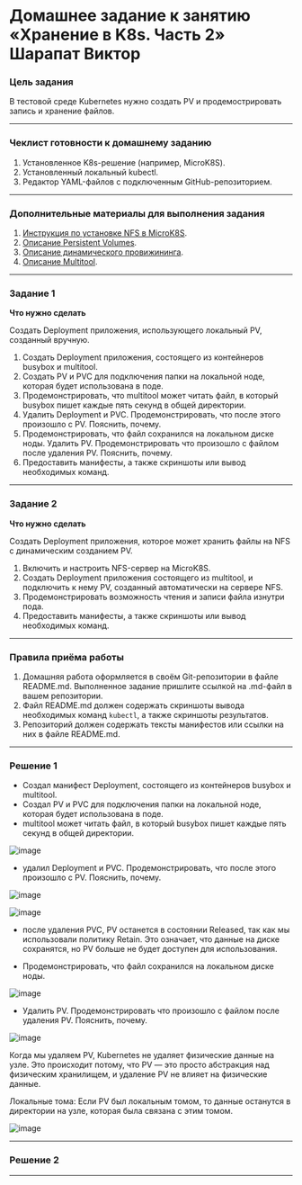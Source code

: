 # Домашнее задание к занятию «Хранение в K8s. Часть 2» Шарапат Виктор

### Цель задания

В тестовой среде Kubernetes нужно создать PV и продемострировать запись и хранение файлов.

------

### Чеклист готовности к домашнему заданию

1. Установленное K8s-решение (например, MicroK8S).
2. Установленный локальный kubectl.
3. Редактор YAML-файлов с подключенным GitHub-репозиторием.

------

### Дополнительные материалы для выполнения задания

1. [Инструкция по установке NFS в MicroK8S](https://microk8s.io/docs/nfs). 
2. [Описание Persistent Volumes](https://kubernetes.io/docs/concepts/storage/persistent-volumes/). 
3. [Описание динамического провижининга](https://kubernetes.io/docs/concepts/storage/dynamic-provisioning/). 
4. [Описание Multitool](https://github.com/wbitt/Network-MultiTool).

------

### Задание 1

**Что нужно сделать**

Создать Deployment приложения, использующего локальный PV, созданный вручную.

1. Создать Deployment приложения, состоящего из контейнеров busybox и multitool.
2. Создать PV и PVC для подключения папки на локальной ноде, которая будет использована в поде.
3. Продемонстрировать, что multitool может читать файл, в который busybox пишет каждые пять секунд в общей директории. 
4. Удалить Deployment и PVC. Продемонстрировать, что после этого произошло с PV. Пояснить, почему.
5. Продемонстрировать, что файл сохранился на локальном диске ноды. Удалить PV.  Продемонстрировать что произошло с файлом после удаления PV. Пояснить, почему.
6. Предоставить манифесты, а также скриншоты или вывод необходимых команд.

------

### Задание 2

**Что нужно сделать**

Создать Deployment приложения, которое может хранить файлы на NFS с динамическим созданием PV.

1. Включить и настроить NFS-сервер на MicroK8S.
2. Создать Deployment приложения состоящего из multitool, и подключить к нему PV, созданный автоматически на сервере NFS.
3. Продемонстрировать возможность чтения и записи файла изнутри пода. 
4. Предоставить манифесты, а также скриншоты или вывод необходимых команд.

------

### Правила приёма работы

1. Домашняя работа оформляется в своём Git-репозитории в файле README.md. Выполненное задание пришлите ссылкой на .md-файл в вашем репозитории.
2. Файл README.md должен содержать скриншоты вывода необходимых команд `kubectl`, а также скриншоты результатов.
3. Репозиторий должен содержать тексты манифестов или ссылки на них в файле README.md.

---

### Решение 1

* Создал манифест Deployment, состоящего из контейнеров busybox и multitool.
* Создал PV и PVC для подключения папки на локальной ноде, которая будет использована в поде.
* multitool может читать файл, в который busybox пишет каждые пять секунд в общей директории.

![image](https://github.com/user-attachments/assets/0c770f5b-9632-42b3-a086-a4259955f9a4)


* удалил Deployment и PVC. Продемонстрировать, что после этого произошло с PV. Пояснить, почему.

![image](https://github.com/user-attachments/assets/f4c43ea6-3ace-49f0-a4bc-ed6212645ab3)


![image](https://github.com/user-attachments/assets/e87607f1-0a95-4503-a516-5b1e4304873e)

* после удаления PVC, PV останется в состоянии Released, так как мы использовали политику Retain. Это означает, что данные на диске сохранятся, но PV больше не будет доступен для использования.

* Продемонстрировать, что файл сохранился на локальном диске ноды.

![image](https://github.com/user-attachments/assets/ee32f44d-3f2c-437d-964d-588d9f33d180)


* Удалить PV.  Продемонстрировать что произошло с файлом после удаления PV. Пояснить, почему.
  
![image](https://github.com/user-attachments/assets/4add7948-5d74-4045-8e32-0c95a9d891d0)

Когда мы удаляем PV, Kubernetes не удаляет физические данные на узле. Это происходит потому, что PV — это просто абстракция над физическим хранилищем, и удаление PV не влияет на физические данные.

Локальные тома: Если PV был локальным томом, то данные останутся в директории на узле, которая была связана с этим томом.

![image](https://github.com/user-attachments/assets/d9bf9dd1-ea93-47d1-b0af-0fd734b00d49)

---

### Решение 2

---



